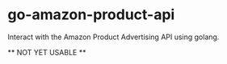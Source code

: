 go-amazon-product-api
=====================

Interact with the Amazon Product Advertising API using golang.

** NOT YET USABLE **
